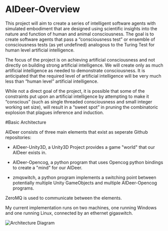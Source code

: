 # AIDeer-Overview

This project will aim to create a series of intelligent software agents with simulated 
embodiment that are designed using scientific insights into the nature and function of
human and animal consciousness.  The goal is to create software agents that pass a “consciousness test”
or ensemble of consciousness tests (as yet undefined) analogous to the Turing Test for human
level artificial intelligence. 

The focus of the project is on achieving artificial consciousness and not directly on building
strong artificial intelligence.  We will create only as much artificial intelligence as needed
to demonstrate consciousness. It is anticipated that the required level of artificial intelligence
will be very much less than “human level” artificial intelligence.

While not a direct goal of the project, it is possible that some of the constraints put upon an artificial
intelligence by attempting to make it “conscious” (such as  single threaded consciousness and small
integer working set size), will result in a “sweet spot” in pruning the combinatoric explosion that plagues
inference and induction.

#Basic Architecture

AIDeer consists of three main elements that exist as seperate Github repositories:

  - AIDeer-Unity3D, a Unity3D Project provides a game "world" that our AIDeer exists in.

  - AIDeer-Opencog, a python program that uses Opencog python bindings to create a "mind" for our AIDeer.

  - zmqswitch, a python program implements a switching point between potentially multiple Unity GameObjects and multiple AIDeer-Opencog programs.

ZeroMQ is used to communicate between the elements.

My current implementation runs on two machines, one running Windows and one running Linux, connected by an ethernet gigaswitch.

![Architecture Diagram](http://i.imgur.com/vOMVw6K.png)
